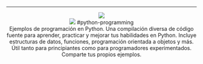 <div align="center">
    <hr>
    <p align="center">
    <div align="center">
    <img src="https://img.shields.io/discord/1112563060083789844?color=purple&label=Discord&logo=Discord&style=for-the-badge">
    </div>
    <div align="center">
        <img src="https://img.shields.io/badge/-Python-%230075a8?logo=python&logoColor=white&style=flat-square"> #python-programming
    </div>
        Ejemplos de programación en Python. Una compilación diversa de código fuente para aprender, practicar y mejorar tus habilidades en Python. Incluye estructuras de datos, funciones, programación orientada a objetos y más. Útil tanto para principiantes como para programadores experimentados. Comparte tus propios ejemplos.
</div>
